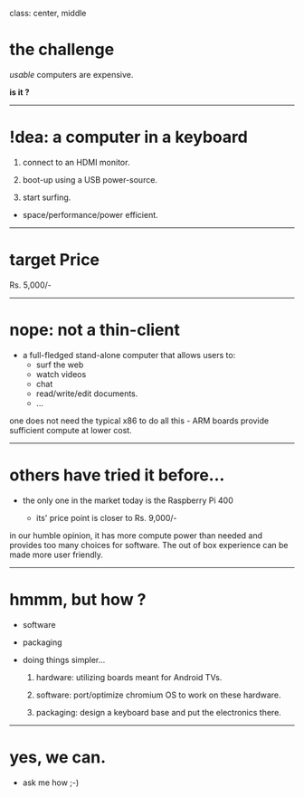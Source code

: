 class: center, middle

# the challenge

_usable_ computers are expensive.

**is it ?**

---

# !dea: a computer in a keyboard

1. connect to an HDMI monitor.

2. boot-up using a USB power-source.

3. start surfing.


* space/performance/power efficient.

---

# target Price

Rs. 5,000/-

---

# nope: not a thin-client

* a full-fledged stand-alone computer that allows users to:
  * surf the web
  * watch videos
  * chat
  * read/write/edit documents.
  * ...

one does not need the typical x86 to do all this - ARM boards provide sufficient compute at lower cost.

---

# others have tried it before...

* the only one in the market today is the Raspberry Pi 400

  + its' price point is closer to Rs. 9,000/-

in our humble opinion, it has more compute power than needed and provides too many choices for software. The out of box experience can be made more user friendly.

---

# hmmm, but how ?

* software

* packaging


* doing things simpler...

  1. hardware: utilizing boards meant for Android TVs.

  2. software: port/optimize chromium OS to work on these hardware.

  3. packaging: design a keyboard base and put the electronics there.

---

# yes, we can.

* ask me how ;-)

